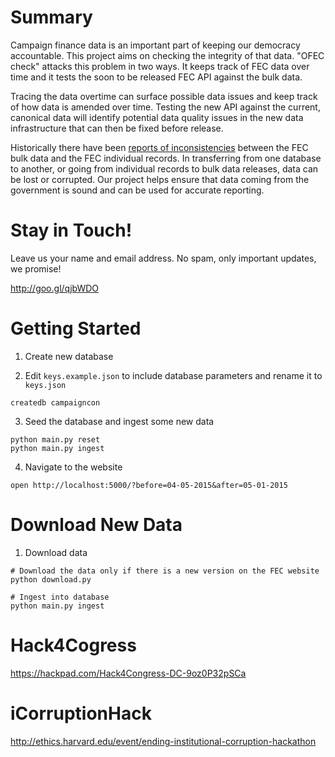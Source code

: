 # Summary
Campaign finance data is an important part of keeping our democracy accountable. This project aims on checking the integrity of that data. "OFEC check" attacks this problem in two ways. It keeps track of FEC data over time and it tests the soon to be released FEC API against the bulk data. 

Tracing the data overtime can surface possible data issues and keep track of how data is amended over time. Testing the new API against the current, canonical data will identify potential data quality issues in the new data infrastructure that can then be fixed before release. 

Historically there have been [reports of inconsistencies](http://ethics.harvard.edu/blog/researchers-find-inconsistencies-fec-data) between the FEC bulk data and the FEC individual records. In transferring from one database to another, or going from individual records to bulk data releases, data can be lost or corrupted. Our project helps ensure that data coming from the government is sound and can be used for accurate reporting. 


# Stay in Touch!
Leave us your name and email address. No spam, only important updates, we promise!

http://goo.gl/qjbWDO

# Getting Started

1. Create new database

2. Edit `keys.example.json` to include database parameters and rename it to `keys.json`
```
createdb campaigncon
```

3. Seed the database and ingest some new data
```
python main.py reset
python main.py ingest
```

4. Navigate to the website
```
open http://localhost:5000/?before=04-05-2015&after=05-01-2015
```

# Download New Data

1. Download data
```
# Download the data only if there is a new version on the FEC website
python download.py

# Ingest into database
python main.py ingest
```

# Hack4Cogress
https://hackpad.com/Hack4Congress-DC-9oz0P32pSCa

# iCorruptionHack
http://ethics.harvard.edu/event/ending-institutional-corruption-hackathon
